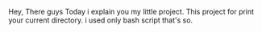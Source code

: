 Hey, There guys
Today i explain you my little project.
This project for print your current directory. i used only bash script that's so.
